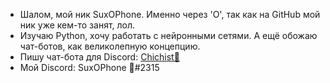 - Шалом, мой ник SuxOPhone. Именно через 'O', так как на GitHub мой ник уже кем-то занят, лол.
- Изучаю Python, хочу работать с нейронными сетями. А ещё обожаю чат-ботов, как великолепную концепцию.
- Пишу чат-бота для Discord: [Chichist🤙](https://github.com/Sux0Phone/Chichist)
- Мой Discord: SuxOPhone 🎷#2315
